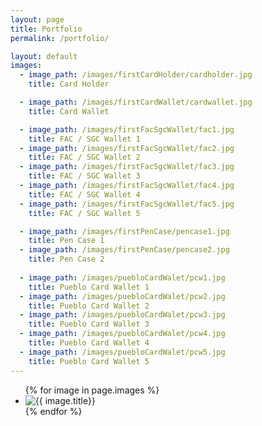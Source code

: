 ```yaml
---
layout: page
title: Portfolio
permalink: /portfolio/

layout: default
images:
  - image_path: /images/firstCardHolder/cardholder.jpg
    title: Card Holder

  - image_path: /images/firstCardWallet/cardwallet.jpg
    title: Card Wallet

  - image_path: /images/firstFacSgcWallet/fac1.jpg
    title: FAC / SGC Wallet 1
  - image_path: /images/firstFacSgcWallet/fac2.jpg
    title: FAC / SGC Wallet 2
  - image_path: /images/firstFacSgcWallet/fac3.jpg
    title: FAC / SGC Wallet 3
  - image_path: /images/firstFacSgcWallet/fac4.jpg
    title: FAC / SGC Wallet 4
  - image_path: /images/firstFacSgcWallet/fac5.jpg
    title: FAC / SGC Wallet 5

  - image_path: /images/firstPenCase/pencase1.jpg
    title: Pen Case 1
  - image_path: /images/firstPenCase/pencase2.jpg
    title: Pen Case 2
	
  - image_path: /images/puebloCardWalet/pcw1.jpg
    title: Pueblo Card Wallet 1
  - image_path: /images/puebloCardWalet/pcw2.jpg
    title: Pueblo Card Wallet 2
  - image_path: /images/puebloCardWalet/pcw3.jpg
    title: Pueblo Card Wallet 3
  - image_path: /images/puebloCardWalet/pcw4.jpg
    title: Pueblo Card Wallet 4
  - image_path: /images/puebloCardWalet/pcw5.jpg
    title: Pueblo Card Wallet 5
---
```


<ul class="portfolio">
  {% for image in page.images %}
    <li><img src="{{ image.image_path }}" alt="{{ image.title}}"/></li>
  {% endfor %}
</ul>